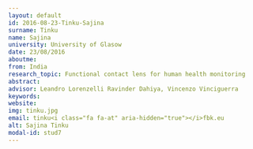 ```yaml
---
layout: default 
id: 2016-08-23-Tinku-Sajina
surname: Tinku
name: Sajina
university: University of Glasow
date: 23/08/2016
aboutme: 
from: India
research_topic: Functional contact lens for human health monitoring
abstract: 
advisor: Leandro Lorenzelli Ravinder Dahiya, Vincenzo Vinciguerra
keywords: 
website: 
img: tinku.jpg
email: tinku<i class="fa fa-at" aria-hidden="true"></i>fbk.eu
alt: Sajina Tinku
modal-id: stud7
---
```

